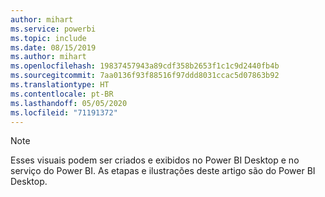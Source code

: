 ```yaml
---
author: mihart
ms.service: powerbi
ms.topic: include
ms.date: 08/15/2019
ms.author: mihart
ms.openlocfilehash: 19837457943a89cdf358b2653f1c1c9d2440fb4b
ms.sourcegitcommit: 7aa0136f93f88516f97ddd8031ccac5d07863b92
ms.translationtype: HT
ms.contentlocale: pt-BR
ms.lasthandoff: 05/05/2020
ms.locfileid: "71191372"
---
```

>[!NOTE]
>Esses visuais podem ser criados e exibidos no Power BI Desktop e no serviço do Power BI. As etapas e ilustrações deste artigo são do Power BI Desktop. 
